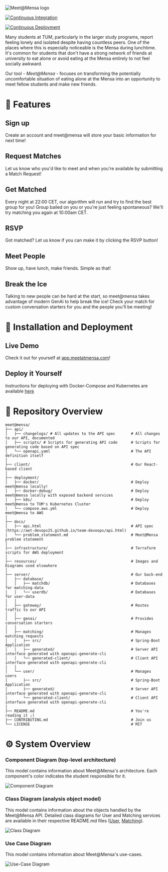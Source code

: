 ![Meet@Mensa logo](resources/img/meet@mensa.png "Meet@Mensa")

[![Continuous Integration](https://github.com/AET-DevOps25/team-devoops/actions/workflows/ci.yml/badge.svg)](https://github.com/AET-DevOps25/team-devoops/actions/workflows/ci.yml)

[![Continuous Deployment](https://github.com/AET-DevOps25/team-devoops/actions/workflows/ci_cd.yml/badge.svg)](https://github.com/AET-DevOps25/team-devoops/actions/workflows/ci_cd.yml)

Many students at TUM, particularly in the larger study programs, report feeling lonely and isolated despite having countless peers. One of the places where this is especially noticeable is the Mensa during lunchtime. It's common for students that don't have a strong network of friends at university to eat alone or avoid eating at the Mensa entirely to not feel socially awkward.

Our tool - *Meet@Mensa* - focuses on transforming the potentially uncomfortable situation of eating alone at the Mensa into an opportunity to meet fellow students and make new friends.

# 🥘 Features

## Sign up
Create an account and meet@mensa will store your basic information for next time!

## Request Matches
Let us know who you'd like to meet and when you're available by submitting a Match Request!

## Get Matched
Every night at 22:00 CET, our algorithm will run and try to find the best group for you! Group bailed on you or you're just feeling spontaneous? We'll try matching you again at 10:00am CET. 

## RSVP
Got matched? Let us know if you can make it by clicking the RSVP button!

## Meet People
Show up, have lunch, make friends. Simple as that!

## Break the Ice
Talking to new people can be hard at the start, so meet@mensa takes advantage of modern GenAi to help break the ice! Check your match for custom conversation starters for you and the people you'll be meeting!

# 🚀 Installation and Deployment

## Live Demo
Check it out for yourself at [app.meetatmensa.com](https://app.meetatmensa.com)!

## Deploy it Yourself
Instructions for deploying with Docker-Compose and Kubernetes  are available [here](deployment/README.md)

# 🔭 Repository Overview

```
meet@mensa/
├── api/
│   ├── changelogs/ # All updates to the API spec       # All changes to our API, documented
│   ├── scripts/ # Scripts for generating API code      # Scripts for generating code based on API spec
│   └── openapi.yaml                                    # The API definition itself
│                                    
├── client/                                             # Our React-based client
│ 
├── deployment/                                         
│   ├── docker/                                         # Deploy meet@mensa locally!
│   ├── docker-debug/                                   # Deploy meet@mensa locally with exposed backend services
│   ├── k8s/                                            # Deploy meet@mensa to TUM's Kubernetes Cluster
│   └── compose.aws.yml                                 # Deploy meet@mensa to AWS
│ 
├── docs/
│   ├── api.html                                        # API spec (https://aet-devops25.github.io/team-devoops/api.html)
│   └── problem_statement.md                            # Meet@Mensa problem statement
│ 
├── infrastructure/                                     # Terraform scripts for AWS deployment
│ 
├── resources/                                          # Images and Diagrams used elsewhere
│ 
├── server/                                             # Our back-end
│   ├── database/
│   │   ├── matchdb/                                    # Databases for matching-data
│   │   └── userdb/                                     # Databases for user-data
│   │
│   ├── gateway/                                        # Routes traffic to our API
│   │
│   ├── genai/                                          # Provides conversation starters
│   │
│   ├── matching/                                       # Manages matching requests
│   │   ├── src/                                        # Spring-Boot Application
│   │   ├── generated/                                  # Server API interface generated with openapi-generate-cli
│   │   └── generated-client/                           # Client API interface generated with openapi-generate-cli
│   │
│   └── user/                                           # Manages users
│       ├── src/                                        # Spring-Boot Application
│       ├── generated/                                  # Server API interface generated with openapi-generate-cli
│       └── generated-client/                           # Client API interface generated with openapi-generate-cli
│ 
├── README.md                                           # You're reading it ;)
├── CONTRIBUTING.md                                     # Join us
└── LICENSE                                             # MIT
```



# ⚙ System Overview

### Component Diagram (top-level architecture)
This model contains information about Meet@Mensa's architecture. Each component's color indicates the student responsible for it.

![Component Diagram](resources/diagrams/meetatmensa_uml_component.png "Meet@Mensa Component Diagram")

### Class Diagram (analysis object model)
This model contains information about the objects handled by the Meet@Mensa API. Detailed class diagrams for User and Matching services are available in their respective README.md files ([User](server/user/README.md), [Matching](server/matching/README.md)).

![Class Diagram](resources/diagrams/meetatmensa_uml_class_object.png "Meet@Mensa Model Class Diagram")

### Use Case Diagram
This model contains information about Meet@Mensa's use-cases.

![Use-Case Diagram](resources/diagrams/meetatmensa_uml_use_case.png "Meet@Mensa Use-Case Diagram")
